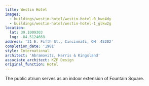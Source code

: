 ```yaml
---
title: Westin Hotel
images:
  - buildings/westin-hotel/westin-hotel-0_hwe4dy
  - buildings/westin-hotel/westin-hotel-1_glkw2g
location:
  lat: 39.1009303
  lng: -84.5124668
address: '21 E. Fifth St., Cincinnati, OH  45202'
completion_date: '1981'
style: International
architect: 'Abramovitz, Harris & Kingsland'
associate_architect: KZF Design
original_function: Hotel
---
```


The public atrium serves as an indoor extension of Fountain Square.
